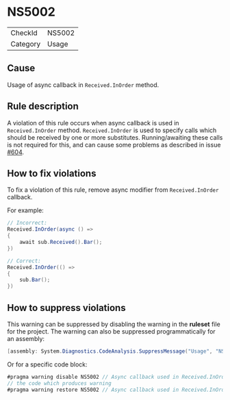 ﻿# NS5002

<table>
<tr>
  <td>CheckId</td>
  <td>NS5002</td>
</tr>
<tr>
  <td>Category</td>
  <td>Usage</td>
</tr>
</table>

## Cause

Usage of async callback in `Received.InOrder` method.

## Rule description

A violation of this rule occurs when async callback is used in `Received.InOrder` method.  `Received.InOrder` is used to specify calls which should be received by one or more substitutes. Running/awaiting these calls is not required for this, and can cause some problems as described in issue [#604](https://github.com/nsubstitute/NSubstitute/issues/604).

## How to fix violations

To fix a violation of this rule, remove async modifier from `Received.InOrder` callback.

For example:

````c#
// Incorrect:
Received.InOrder(async () =>
{
    await sub.Received().Bar();
})

// Correct:
Received.InOrder(() =>
{
    sub.Bar();
})
````

## How to suppress violations

This warning can be suppressed by disabling the warning in the **ruleset** file for the project.
The warning can also be suppressed programmatically for an assembly:
````c#
[assembly: System.Diagnostics.CodeAnalysis.SuppressMessage("Usage", "NS5002:Async callback used in Received.InOrder method.", Justification = "Reviewed")]
````

Or for a specific code block:
````c#
#pragma warning disable NS5002 // Async callback used in Received.InOrder method.
// the code which produces warning
#pragma warning restore NS5002 // Async callback used in Received.InOrder method.
